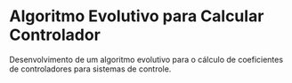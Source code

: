 # Algoritmo Evolutivo para Calcular Controlador

Desenvolvimento de um algoritmo evolutivo para o cálculo de coeficientes de controladores para sistemas de controle.